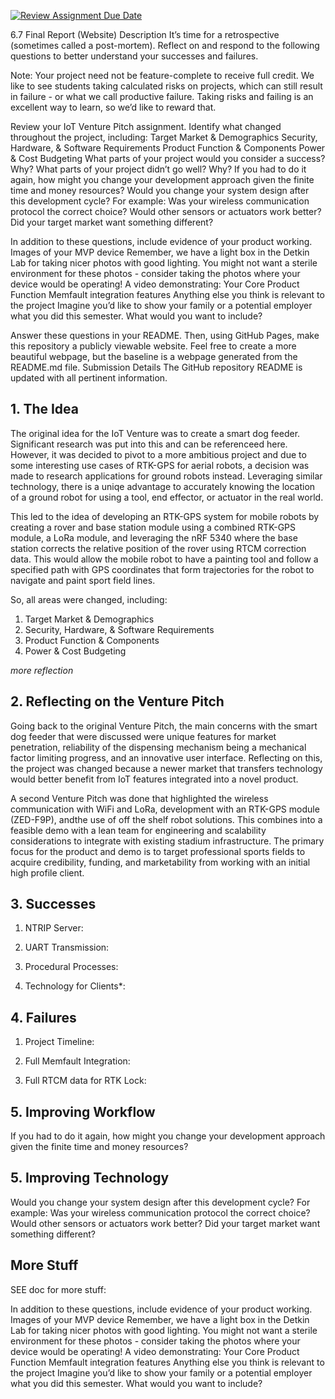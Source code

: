 [![Review Assignment Due Date](https://classroom.github.com/assets/deadline-readme-button-22041afd0340ce965d47ae6ef1cefeee28c7c493a6346c4f15d667ab976d596c.svg)](https://classroom.github.com/a/KSk4F6vj)

6.7 Final Report (Website)
Description
It’s time for a retrospective (sometimes called a post-mortem). Reflect on and respond to the following questions to better understand your successes and failures.

Note: Your project need not be feature-complete to receive full credit. We like to see students taking calculated risks on projects, which can still result in failure - or what we call productive failure. Taking risks and failing is an excellent way to learn, so we’d like to reward that.

Review your IoT Venture Pitch assignment. Identify what changed throughout the project, including:
Target Market & Demographics
Security, Hardware, & Software Requirements
Product Function & Components
Power & Cost Budgeting
What parts of your project would you consider a success? Why?
What parts of your project didn’t go well? Why?
If you had to do it again, how might you change your development approach given the finite time and money resources?
Would you change your system design after this development cycle? For example:
Was your wireless communication protocol the correct choice?
Would other sensors or actuators work better?
Did your target market want something different?

In addition to these questions, include evidence of your product working.
Images of your MVP device
Remember, we have a light box in the Detkin Lab for taking nicer photos with good lighting.
You might not want a sterile environment for these photos - consider taking the photos where your device would be operating!
A video demonstrating:
Your Core Product Function
Memfault integration features
Anything else you think is relevant to the project
Imagine you’d like to show your family or a potential employer what you did this semester. What would you want to include?

Answer these questions in your README. Then, using GitHub Pages, make this repository a publicly viewable website. Feel free to create a more beautiful webpage, but the baseline is a webpage generated from the README.md file.
Submission Details
The GitHub repository README is updated with all pertinent information.



## 1. The Idea
The original idea for the IoT Venture was to create a smart dog feeder. Significant research was put into this and can be referenceed here. However, it was decided to pivot to a more ambitious project and due to some interesting use cases of RTK-GPS for aerial robots, a decision was made to research applications for ground robots instead. Leveraging similar technology, there is a uniqe advantage to accurately knowing the location of a ground robot for using a tool, end effector, or actuator in the real world.

This led to the idea of developing an RTK-GPS system for mobile robots by creating a rover and base station module using a combined RTK-GPS module, a LoRa module, and leveraging the nRF 5340 where the base station corrects the relative position of the rover using RTCM correction data. This would allow the mobile robot to have a painting tool and follow a specified path with GPS coordinates that form trajectories for the robot to navigate and paint sport field lines.

So, all areas were changed, including:
1. Target Market & Demographics
2. Security, Hardware, & Software Requirements
3. Product Function & Components
4. Power & Cost Budgeting

*more reflection*

## 2. Reflecting on the Venture Pitch
Going back to the original Venture Pitch, the main concerns with the smart dog feeder that were discussed were unique features for market penetration, reliability of the dispensing mechanism being a mechanical factor limiting progress, and an innovative user interface. Reflecting on this, the project was changed because a newer market that transfers technology would better benefit from IoT features integrated into a novel product.

A second Venture Pitch was done that highlighted the wireless communication with WiFi and LoRa, development with an RTK-GPS module (ZED-F9P), andthe use of off the shelf robot solutions. This combines into a feasible demo with a lean team for engineering and scalability considerations to integrate with existing stadium infrastructure. The primary focus for the product and demo is to target professional sports fields to acquire credibility, funding, and marketability from working with an initial high profile client.

## 3. Successes

1. NTRIP Server:

2. UART Transmission:

3. Procedural Processes:

4. Technology for Clients*:


## 4. Failures

1. Project Timeline:

2. Full Memfault Integration:

3. Full RTCM data for RTK Lock:

## 5. Improving Workflow
If you had to do it again, how might you change your development approach given the finite time and money resources?

## 5. Improving Technology
Would you change your system design after this development cycle? For example:
Was your wireless communication protocol the correct choice?
Would other sensors or actuators work better?
Did your target market want something different?

## More Stuff
SEE doc for more stuff:

In addition to these questions, include evidence of your product working.
Images of your MVP device
Remember, we have a light box in the Detkin Lab for taking nicer photos with good lighting.
You might not want a sterile environment for these photos - consider taking the photos where your device would be operating!
A video demonstrating:
Your Core Product Function
Memfault integration features
Anything else you think is relevant to the project
Imagine you’d like to show your family or a potential employer what you did this semester. What would you want to include?